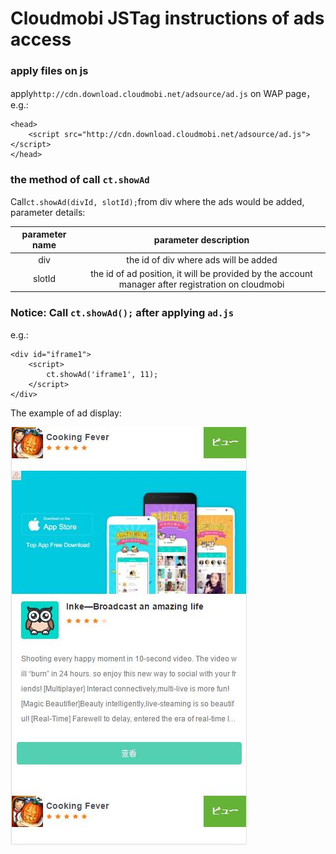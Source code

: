 # Cloudmobi JSTag instructions of ads access

### apply files on js

apply`http://cdn.download.cloudmobi.net/adsource/ad.js` on WAP page，e.g.:

```
<head>
    <script src="http://cdn.download.cloudmobi.net/adsource/ad.js"></script>
</head>   
```

### the method of call `ct.showAd`

Call`ct.showAd(divId, slotId);`from div where the ads would be added, parameter details:

| parameter name | parameter description |
| :--: | :--: |
| div | the id of div where ads will be added |
| slotId | the id of ad position, it will be provided by the account manager after registration on cloudmobi |

### Notice: Call `ct.showAd();` after applying `ad.js`

e.g.:

```
<div id="iframe1">
    <script>
        ct.showAd('iframe1', 11);
    </script>
</div>
```

The example of ad display:

![img-en](demo.en.jpg)

